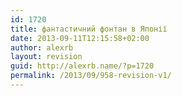 ```yaml
---
id: 1720
title: фантастичний фонтан в Японії
date: 2013-09-11T12:15:58+02:00
author: alexrb
layout: revision
guid: http://alexrb.name/?p=1720
permalink: /2013/09/958-revision-v1/
---
```

<lj-embed id="26"/>